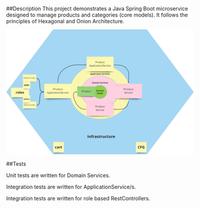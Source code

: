##Description
This project demonstrates a Java Spring Boot microservice designed to manage products and categories (core models). 
It follows the principles of Hexagonal and Onion Architecture.

![Hexagonal Architecture in combination](img/architecture.png)

##Tests

Unit tests are written for Domain Services.

Integration tests are written for ApplicationService/s.

Integration tests are written for role based RestControllers.